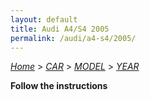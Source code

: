 ```yaml
---
layout: default
title: Audi A4/S4 2005
permalink: /audi/a4-s4/2005/
---
```

[*Home*](/) > [*CAR*](/car/) > [*MODEL*](/car/model/) > [*YEAR*](/car/model/year/)

**Follow the instructions**